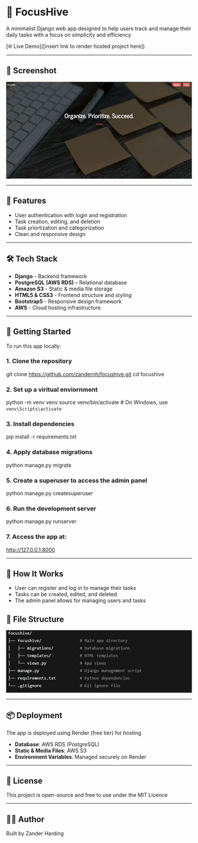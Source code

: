 # 🐝 FocusHive

A minimalist Django web app designed to help users track and manage their daily tasks with a focus on simplicity and efficiency.

[🌐 Live Demo]([insert link to render hosted project here])

---

## 📸 Screenshot

![FocusHive Screenshot](screenshot.JPG)

---

## 🎯 Features

- User authentication with login and registration
- Task creation, editing, and deletion
- Task priortization and categorization
- Clean and responsive design

---

## 🛠️ Tech Stack

- **Django** - Backend framework
- **PostgreSQL (AWS RDS)** – Relational database
- **Amazon S3** - Static & media file storage
- **HTML5 & CSS3** - Frontend structure and styling
- **Bootstrap5** - Responsive design framework
- **AWS** - Cloud hosting infrastructure

---

## 🚀 Getting Started

To run this app locally:

### 1. Clone the repository

git clone https://github.com/zandernh/focushive.git
cd focushive

### 2. Set up a viritual enviornment

python -m venv venv
source venv/bin/activate # On Windows, use `venv\Scripts\activate`

### 3. Install dependencies

pip install -r requirements.txt

### 4. Apply database migrations

python manage.py migrate

### 5. Create a superuser to access the admin panel

python manage.py createsuperuser

### 6. Run the development server

python manage.py runserver

### 7. Access the app at:

http://127.0.0.1:8000

---

## 🧠 How It Works

- User can register and log in to manage their tasks
- Tasks can be created, edited, and deleted
- The admin panel allows for managing users and tasks

## 📂 File Structure

![FocusHive File Structure](filestructure.JPG)

---

## 📦 Deployment

The app is deployed using Render (free tier) for hosting

- **Database**: AWS RDS (PostgreSQL)
- **Static & Media Files**: AWS S3
- **Environment Variables**: Managed securely on Render

---

## 📄 License

This project is open-source and free to use under the MIT Licence

---

## 🙋‍♂️ Author

Built by Zander Harding
